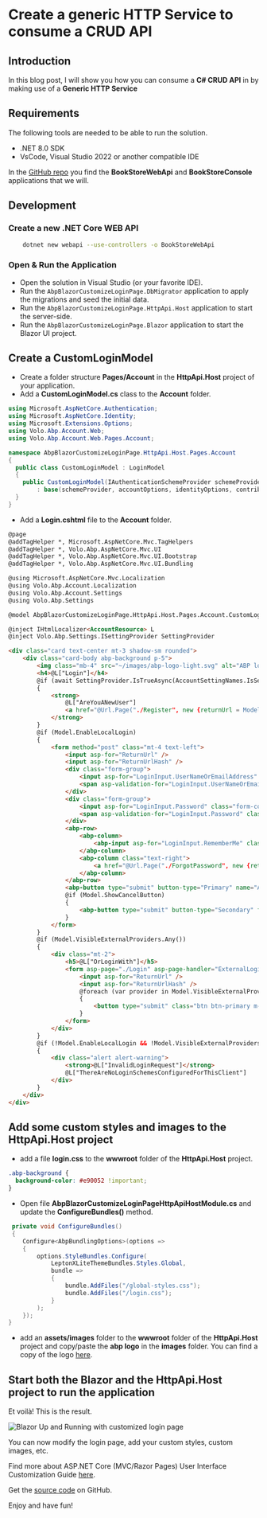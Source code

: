 # Create a generic HTTP Service to consume a CRUD API

## Introduction

In this blog post, I will show you how you can consume a **C# CRUD API** in by making use of a **Generic HTTP Service**

## Requirements

The following tools are needed to be able to run the solution.

- .NET 8.0 SDK
- VsCode, Visual Studio 2022 or another compatible IDE

In the [GitHub repo](https://github.com/bartvanhoey/AbpOpenIddictRepo) you find the **BookStoreWebApi** and **BookStoreConsole** applications that we will.

## Development

### Create a new .NET Core WEB API

```bash
    dotnet new webapi --use-controllers -o BookStoreWebApi
```


### Open & Run the Application

- Open the solution in Visual Studio (or your favorite IDE).
- Run the `AbpBlazorCustomizeLoginPage.DbMigrator` application to apply the migrations and seed the initial data.
- Run the `AbpBlazorCustomizeLoginPage.HttpApi.Host` application to start the server-side.
- Run the `AbpBlazorCustomizeLoginPage.Blazor` application to start the Blazor UI project.

## Create a CustomLoginModel

- Create a folder structure **Pages/Account** in the **HttpApi.Host** project of your application.
- Add a **CustomLoginModel.cs** class to the **Account** folder.

```csharp
using Microsoft.AspNetCore.Authentication;
using Microsoft.AspNetCore.Identity;
using Microsoft.Extensions.Options;
using Volo.Abp.Account.Web;
using Volo.Abp.Account.Web.Pages.Account;

namespace AbpBlazorCustomizeLoginPage.HttpApi.Host.Pages.Account
{
  public class CustomLoginModel : LoginModel
  {
    public CustomLoginModel(IAuthenticationSchemeProvider schemeProvider, IOptions<AbpAccountOptions> accountOptions, IOptions<IdentityOptions> identityOptions, IdentityDynamicClaimsPrincipalContributorCache contributorCache)
        : base(schemeProvider, accountOptions, identityOptions, contributorCache) { }
  }
}
```

- Add a **Login.cshtml** file to the **Account** folder.

```html
@page
@addTagHelper *, Microsoft.AspNetCore.Mvc.TagHelpers
@addTagHelper *, Volo.Abp.AspNetCore.Mvc.UI
@addTagHelper *, Volo.Abp.AspNetCore.Mvc.UI.Bootstrap
@addTagHelper *, Volo.Abp.AspNetCore.Mvc.UI.Bundling

@using Microsoft.AspNetCore.Mvc.Localization
@using Volo.Abp.Account.Localization
@using Volo.Abp.Account.Settings
@using Volo.Abp.Settings

@model AbpBlazorCustomizeLoginPage.HttpApi.Host.Pages.Account.CustomLoginModel

@inject IHtmlLocalizer<AccountResource> L
@inject Volo.Abp.Settings.ISettingProvider SettingProvider

<div class="card text-center mt-3 shadow-sm rounded">
    <div class="card-body abp-background p-5">
        <img class="mb-4" src="~/images/abp-logo-light.svg" alt="ABP logo" width="115" height="55">
        <h4>@L["Login"]</h4>
        @if (await SettingProvider.IsTrueAsync(AccountSettingNames.IsSelfRegistrationEnabled))
        {
            <strong>
                @L["AreYouANewUser"]
                <a href="@Url.Page("./Register", new {returnUrl = Model.ReturnUrl, returnUrlHash = Model.ReturnUrlHash})" class="text-decoration-none">@L["Register"]</a>
            </strong>
        }
        @if (Model.EnableLocalLogin)
        {
            <form method="post" class="mt-4 text-left">
                <input asp-for="ReturnUrl" />
                <input asp-for="ReturnUrlHash" />
                <div class="form-group">
                    <input asp-for="LoginInput.UserNameOrEmailAddress" class="form-control" placeholder="Username" />
                    <span asp-validation-for="LoginInput.UserNameOrEmailAddress" class="text-danger"></span>
                </div>
                <div class="form-group">
                    <input asp-for="LoginInput.Password" class="form-control" placeholder="Password"/>
                    <span asp-validation-for="LoginInput.Password" class="text-danger"></span>
                </div>
                <abp-row>
                    <abp-column>
                        <abp-input asp-for="LoginInput.RememberMe" class="mb-4" />
                    </abp-column>
                    <abp-column class="text-right">
                        <a href="@Url.Page("./ForgotPassword", new {returnUrl = Model.ReturnUrl, returnUrlHash = Model.ReturnUrlHash})">@L["ForgotPassword"]</a>
                    </abp-column>
                </abp-row>
                <abp-button type="submit" button-type="Primary" name="Action" value="Login" class="btn-block btn-lg mt-3">@L["Login"]</abp-button>
                @if (Model.ShowCancelButton)
                {
                    <abp-button type="submit" button-type="Secondary" formnovalidate="formnovalidate" name="Action" value="Cancel" class="btn-block btn-lg mt-3">@L["Cancel"]</abp-button>
                }
            </form>
        }
        @if (Model.VisibleExternalProviders.Any())
        {
            <div class="mt-2">
                <h5>@L["OrLoginWith"]</h5>
                <form asp-page="./Login" asp-page-handler="ExternalLogin" asp-route-returnUrl="@Model.ReturnUrl" asp-route-returnUrlHash="@Model.ReturnUrlHash" method="post">
                    <input asp-for="ReturnUrl" />
                    <input asp-for="ReturnUrlHash" />
                    @foreach (var provider in Model.VisibleExternalProviders)
                    {
                        <button type="submit" class="btn btn-primary m-1" name="provider" value="@provider.AuthenticationScheme" title="@L["GivenTenantIsNotAvailable", provider.DisplayName]">@provider.DisplayName</button>
                    }
                </form>
            </div>
        }
        @if (!Model.EnableLocalLogin && !Model.VisibleExternalProviders.Any())
        {
            <div class="alert alert-warning">
                <strong>@L["InvalidLoginRequest"]</strong>
                @L["ThereAreNoLoginSchemesConfiguredForThisClient"]
            </div>
        }
    </div>
</div>
```

## Add some custom styles and images to the HttpApi.Host project

- add a file **login.css** to the **wwwroot** folder of the **HttpApi.Host** project.

```css
.abp-background {
  background-color: #e90052 !important;
}
```

- Open file **AbpBlazorCustomizeLoginPageHttpApiHostModule.cs** and update the **ConfigureBundles()** method.

```csharp
 private void ConfigureBundles()
 {
    Configure<AbpBundlingOptions>(options =>
    {
        options.StyleBundles.Configure(
            LeptonXLiteThemeBundles.Styles.Global,
            bundle =>
            {
                bundle.AddFiles("/global-styles.css");
                bundle.AddFiles("/login.css");
            }
        );
    });
}
```

- add an **assets/images** folder to the **wwwroot** folder of the **HttpApi.Host** project and copy/paste the **abp logo** in the **images** folder. You can find a copy of the logo [here](https://github.com/bartvanhoey/AbpOpenIddictRepo/blob/main/src/AbpBlazorCustomizeLoginPage.HttpApi.Host/wwwroot/images/abp-logo-light.svg).

## Start both the Blazor and the HttpApi.Host project to run the application

Et voilà! This is the result.

![Blazor Up and Running with customized login page](images/loginpage.jpg)

You can now modify the login page, add your custom styles, custom images, etc.

Find more about ASP.NET Core (MVC/Razor Pages) User Interface Customization Guide [here](https://docs.abp.io/en/abp/4.1/UI/AspNetCore/Customization-User-Interface).

Get the [source code](https://github.com/bartvanhoey/AbpOpenIddictRepo) on GitHub.

Enjoy and have fun!
